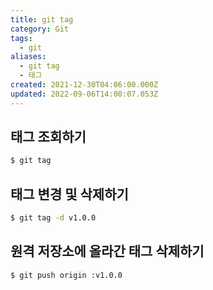 ```yaml
---
title: git tag
category: Git
tags:
  - git
aliases:
  - git tag
  - 태그
created: 2021-12-30T04:06:00.000Z
updated: 2022-09-06T14:00:07.053Z
---
```


<Metadata />

## 태그 조회하기

```sh
$ git tag
```

## 태그 변경 및 삭제하기

```sh
$ git tag -d v1.0.0
```

## 원격 저장소에 올라간 태그 삭제하기

```sh
$ git push origin :v1.0.0
```
